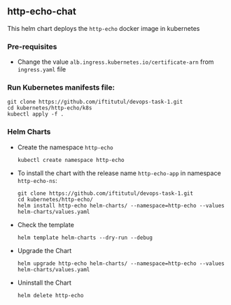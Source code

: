 http-echo-chat
---------------

This helm chart deploys the `http-echo` docker image in kubernetes

### Pre-requisites
   
   - Change the value `alb.ingress.kubernetes.io/certificate-arn` from `ingress.yaml` file

### Run Kubernetes manifests file:
   ```
   git clone https://github.com/iftitutul/devops-task-1.git
   cd kubernetes/http-echo/k8s
   kubectl apply -f .
   ```

### Helm Charts

- Create the namespace `http-echo`
  
  `kubectl create namespace http-echo`

  
- To install the chart with the release name `http-echo-app` in namespace `http-echo-ns`:

  ```
  git clone https://github.com/iftitutul/devops-task-1.git
  cd kubernetes/http-echo/
  helm install http-echo helm-charts/ --namespace=http-echo --values helm-charts/values.yaml
  ```

- Check the template
  
  `helm template helm-charts --dry-run --debug`

- Upgrade the Chart 

  `helm upgrade http-echo helm-charts/ --namespace=http-echo --values helm-charts/values.yaml`

- Uninstall the Chart

  `helm delete http-echo`
